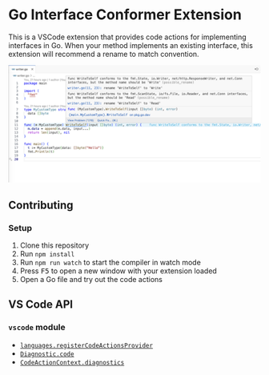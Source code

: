 # Go Interface Conformer Extension

This is a VSCode extension that provides code actions for implementing interfaces in Go. When your method implements an existing interface, this extension will recommend a rename to match convention.

![Interface Conformer Actions](./docs/example.png)


## Contributing

### Setup

1. Clone this repository
2. Run `npm install`
3. Run `npm run watch` to start the compiler in watch mode
4. Press <kbd>F5</kbd> to open a new window with your extension loaded
5. Open a Go file and try out the code actions

## VS Code API

### `vscode` module

- [`languages.registerCodeActionsProvider`](https://code.visualstudio.com/api/references/vscode-api#languages.registerCodeActionsProvider)
- [`Diagnostic.code`](https://code.visualstudio.com/api/references/vscode-api#Diagnostic)
- [`CodeActionContext.diagnostics`](https://code.visualstudio.com/api/references/vscode-api#CodeActionContext)
